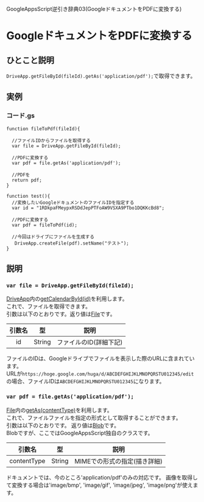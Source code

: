 GoogleAppsScript逆引き辞典03(GoogleドキュメントをPDFに変換する)
# GoogleドキュメントをPDFに変換する

## ひとこと説明
`DriveApp.getFileById(fileId).getAs('application/pdf');`で取得できます。

## 実例
### コード.gs
```
function fileToPdf(fileId){

  //ファイルIDからファイルを取得する
  var file = DriveApp.getFileById(fileId);

  //PDFに変換する
  var pdf = file.getAs('application/pdf');

  //PDFを
  return pdf;
}

function test(){
  //変換したいGoogleドキュメントのファイルIDを指定する
  var id = "1RDkpaFMeypxRSDdJepPTFoAW9VSXA9PTbo1DQKKcBd8";

  //PDFに変換する
  var pdf = fileToPdf(id);

  //今回はドライブにファイルを生成する
   DriveApp.createFile(pdf).setName("テスト");
}
```

## 説明

### `var file = DriveApp.getFileById(fileId);`
[DriveApp](https://developers.google.com/apps-script/reference/drive/drive-app)内の[getCalendarById(id)](https://developers.google.com/apps-script/reference/drive/drive-app#getFileById(String))を利用します。  
これで、ファイルを取得できます。  
引数は以下のとおりです。返り値は[File](https://developers.google.com/apps-script/reference/drive/file)です。

| 引数名 | 型 | 説明 |
|:-:|:-:|:-:|
| id | String | ファイルのID(詳細下記) |

ファイルのIDは、Googleドライブでファイルを表示した際のURLに含まれています。  
URLが`https://hoge.google.com/huga/d/ABCDEFGHIJKLMNOPQRSTU012345/edit`の場合、ファイルIDは`ABCDEFGHIJKLMNOPQRSTU012345`になります。


### `var pdf = file.getAs('application/pdf');`
[File](https://developers.google.com/apps-script/reference/drive/file)内の[getAs(contentType)](https://developers.google.com/apps-script/reference/drive/file#getAs(String))を利用します。  
これで、ファイルファイルを指定の形式として取得することができます。  
引数は以下のとおりです。
返り値は[Blob](https://developers.google.com/apps-script/reference/drive/file)です。  
Blobですが、ここではGoogleAppsScript独自のクラスです。

| 引数名 | 型 | 説明 |
|:-:|:-:|:-:|
| contentType | String | MIMEでの形式の指定(描き詳細) |

ドキュメントでは、今のところ'application/pdf'のみの対応です。
画像を取得して変換する場合は'image/bmp', 'image/gif', 'image/jpeg', 'image/png'が使えます。
